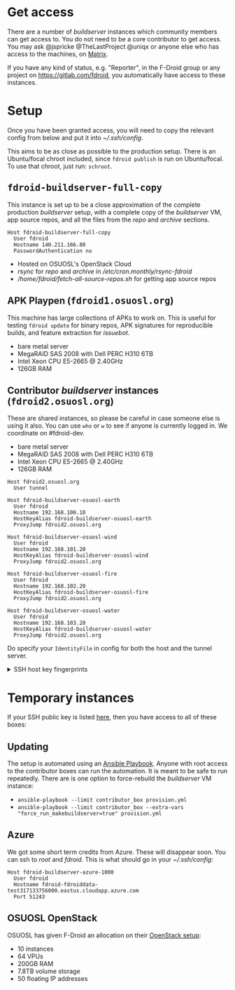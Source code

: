 # Get access

There are a number of _buildserver_ instances which community members can get access to.  You do not need to be a core contributor to get access. You may ask @jspricke @TheLastProject @uniqx or anyone else who has access to the machines, on [Matrix](https://matrix.to/#/#fdroid-dev:f-droid.org).

If you have any kind of status, e.g. "Reporter", in the F-Droid group or any project on https://gitlab.com/fdroid, you automatically have access to these instances.


# Setup

Once you have been granted access, you will need to copy the relevant config from below and put it into _~/.ssh/config_.

This aims to be as close as possible to the production setup.  There is an Ubuntu/focal chroot included, since `fdroid publish` is run on Ubuntu/focal.  To use that chroot, just run: `schroot`.

## <tt>fdroid-buildserver-full-copy</tt>

This instance is set up to be a close approximation of the complete production _buildserver_ setup, with a complete copy of the _buildserver_ VM, app source repos, and all the files from the _repo_ and _archive_ sections.


```config
Host fdroid-buildserver-full-copy
  User fdroid
  Hostname 140.211.166.80
  PasswordAuthentication no
```

* Hosted on OSUOSL's OpenStack Cloud
* _rsync_ for _repo_ and _archive_ in _/etc/cron.monthly/rsync-fdroid_
* _/home/fdroid/fetch-all-source-repos.sh_ for getting app source repos


## APK Playpen (<tt>fdroid1.osuosl.org</tt>)

This machine has large collections of APKs to work on.  This is useful for testing `fdroid update` for binary repos, APK signatures for reproducible builds, and feature extraction for _issuebot_.

* bare metal server
* MegaRAID SAS 2008 with Dell PERC H310 6TB
* Intel Xeon CPU E5-2665 @ 2.40GHz
* 126GB RAM


## Contributor _buildserver_ instances (<tt>fdroid2.osuosl.org</tt>)

These are shared instances, so please be careful in case someone else is using it also.  You can use `who` or `w` to see if anyone is currently logged in.  We coordinate on #fdroid-dev.

* bare metal server
* MegaRAID SAS 2008 with Dell PERC H310 6TB
* Intel Xeon CPU E5-2665 @ 2.40GHz
* 126GB RAM

```config
Host fdroid2.osuosl.org
  User tunnel

Host fdroid-buildserver-osuosl-earth
  User fdroid
  Hostname 192.168.100.10
  HostKeyAlias fdroid-buildserver-osuosl-earth
  ProxyJump fdroid2.osuosl.org

Host fdroid-buildserver-osuosl-wind
  User fdroid
  Hostname 192.168.101.20
  HostKeyAlias fdroid-buildserver-osuosl-wind
  ProxyJump fdroid2.osuosl.org

Host fdroid-buildserver-osuosl-fire
  User fdroid
  Hostname 192.168.102.20
  HostKeyAlias fdroid-buildserver-osuosl-fire
  ProxyJump fdroid2.osuosl.org

Host fdroid-buildserver-osuosl-water
  User fdroid
  Hostname 192.168.103.20
  HostKeyAlias fdroid-buildserver-osuosl-water
  ProxyJump fdroid2.osuosl.org
```

Do specify your `IdentityFile` in config for both the host and the tunnel server.

<details><summary>SSH host key fingerprints</summary>

* fdroid2.osuosl.org
  * `SHA256:usFlA1O6SpF14HlHqK/ElOlY3KyPi9qPGFAcwHUHApU (ECDSA)`
  * `SHA256:KNMdo6+OqVtxqx8QBm6fGmSG11hsYKS7/lOR88XwojA (ED25519)`
  * `SHA256:fdCJc6uK5O5HYto0jlVuAGN2UsJarc5BO+WTAdwioJk (RSA)`
* buildserver_earth
  * `SHA256:EJO5oTxBm6D16sqDh3Wk+AqiMTy+jS3BI9DIk8QzXd8 (ECDSA)`
  * `SHA256:WAYEzsWrNDsoV+JGjg8x2Kz/zK6wWAhi8hD5ThGGcWk (ED25519)`
  * `SHA256:MTYw+Pxvx8TBtbiu4MPA8vLdifZEC73tg71uu76TE0U (RSA)`
* buildserver_fire
  * `SHA256:tqJ4L36qUDN5KO1/G1xIpnfXroOnUGomuNw1kwpaflk (ECDSA)`
  * `SHA256:YBLgX2IDRNARZ1ltUyUKGt7ITYIPoWMuBDq9rlUxgIc (ED25519)`
  * `SHA256:WfO1lVLxS4QhdqSt3tulQtnswyAB6ywDoNXvlZrZ83U (RSA)`
* buildserver_water
  * `SHA256:Yq/jQVOMEPKeL56aEgbdCHcdpufZxXj2uFRpPxusHFg (ECDSA)`
  * `SHA256:K5h8wv+xzTTgDdaBBqdBPNOOTYsAg30XvtIWUYS1zxM (ED25519)`
  * `SHA256:BLsOntPLYKO9pZtxmZwej4FY+WJl5OVstYyyZjbqC5U (RSA)`
* buildserver_wind
  * `SHA256:g3BF6SwUOjm2hr5YbRF9C6Qt/79c3XocPmYoEnTBRLQ (ECDSA)`
  * `SHA256:iNADpiryyqZvNxvknmyiIoYk9xFIQuDQ0F7EaLuBVx4 (ED25519)`
  * `SHA256:41zoyzGDqnbVLPcjvDw68ARUFXBm+AQ9ocjmvgzLokw (RSA)`

</details>

# Temporary instances

If your SSH public key is listed [here](https://gitlab.com/fdroid/fdroid-cfarm-bootstrap/-/tree/master/files/contributor_keys), then you have access to all of these boxes:

## Updating

The setup is automated using an [Ansible Playbook](https://gitlab.com/fdroid/fdroid-bootstrap-buildserver).  Anyone with root access to the contributor boxes can run the automation.  It is meant to be safe to run repeatedly.  There are is one option to force-rebuild the _buildserver_ VM instance:

* `ansible-playbook --limit contributor_box provision.yml`
* `ansible-playbook --limit contributor_box --extra-vars "force_run_makebuildserver=true" provision.yml`

## Azure

We got some short term credits from Azure.  These will disappear soon.  You can ssh to _root_ and _fdroid_.  This is what should go in your _~/.ssh/config_:

```config
Host fdroid-buildserver-azure-1000
  User fdroid
  Hostname fdroid-fdroiddata-test317133756000.eastus.cloudapp.azure.com
  Port 51243
```

## OSUOSL OpenStack

OSUOSL has given F-Droid an allocation on their [OpenStack setup](https://osuosl.org/services/hosting/details/#openstack):

* 10 instances
* 64 VPUs
* 200GB RAM
* 7.8TB volume storage
* 50 floating IP addresses
